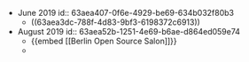 - June 2019
  id:: 63aea407-0f6e-4929-be69-634b032f80b3
	- ((63aea3dc-788f-4d83-9bf3-6198372c6913))
- August 2019
  id:: 63aea52b-1251-4e69-b6ae-d864ed059e74
	- {{embed [[Berlin Open Source Salon]]}}
	-